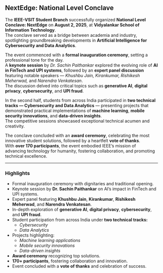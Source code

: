 ## **NextEdge: National Level Conclave**

The **IEEE-VSIT Student Branch** successfully organized **National Level Conclave: NextEdge** on **August 2, 2025**, at **Vidyalankar School of Information Technology**.  
The conclave served as a bridge between academia and industry, spotlighting groundbreaking developments in **Artificial Intelligence for Cybersecurity and Data Analytics**.

The event commenced with a **formal inauguration ceremony**, setting a professional tone for the day.  
A **keynote session** by *Dr. Sachin Paithankar* explored the evolving role of **AI in FinTech and UPI systems**, followed by an **expert panel discussion** featuring notable speakers — *Khushbu Jain, Kirankumar, Rishikesh Meherwad,* and *Narendra Venkatesan*.  
The discussion delved into critical topics such as **generative AI**, **digital privacy**, **cybersecurity**, and **UPI fraud**.

In the second half, students from across India participated in **two technical tracks — Cybersecurity and Data Analytics** — presenting projects that demonstrated practical implementations of **machine learning**, **mobile security innovations**, and **data-driven insights**.  
The competitive sessions showcased exceptional technical acumen and creativity.

The conclave concluded with an **award ceremony**, celebrating the most innovative student solutions, followed by a heartfelt **vote of thanks**.  
With **over 170 participants**, the event embodied IEEE’s mission of advancing technology for humanity, fostering collaboration, and promoting technical excellence.

---

### **Highlights**

- Formal inauguration ceremony with dignitaries and traditional opening.  
- Keynote session by **Dr. Sachin Paithankar** on AI’s impact in FinTech and UPI systems.  
- Expert panel featuring **Khushbu Jain**, **Kirankumar**, **Rishikesh Meherwad**, and **Narendra Venkatesan**.  
- In-depth exploration of **generative AI**, **digital privacy**, **cybersecurity**, and **UPI fraud**.  
- Student participation from across India under **two technical tracks:**  
  - *Cybersecurity*  
  - *Data Analytics*  
- Projects highlighting:  
  - *Machine learning applications*  
  - *Mobile security innovations*  
  - *Data-driven insights*  
- **Award ceremony** recognizing top solutions.  
- **170+ participants**, fostering collaboration and innovation.  
- Event concluded with a **vote of thanks** and celebration of success.
